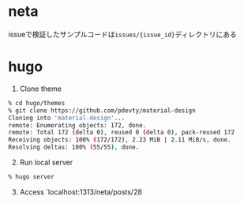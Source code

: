 # neta

issueで検証したサンプルコードは`issues/{issue_id}`ディレクトリにある

# hugo
1. Clone theme
```sh
% cd hugo/themes
% git clone https://github.com/pdevty/material-design
Cloning into 'material-design'...
remote: Enumerating objects: 172, done.
remote: Total 172 (delta 0), reused 0 (delta 0), pack-reused 172
Receiving objects: 100% (172/172), 2.23 MiB | 2.11 MiB/s, done.
Resolving deltas: 100% (55/55), done.
```
2. Run local server
```sh
% hugo server
```
3. Access `localhost:1313/neta/posts/28

